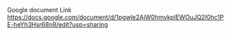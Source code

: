 Google document Link https://docs.google.com/document/d/1pgwle2AjW0hmvkpIEWOuJQ2I0hc1PE-heYh3Hsr68n8/edit?usp=sharing
